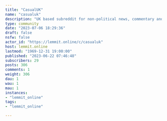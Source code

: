 ```yaml
---
title: "CasualUK" 
name: "casualuk"
description: "UK based subreddit for non-political news, commentary and discussion."
type: community
date: "2023-07-06 18:29:36"
draft: false
nsfw: false
actor_id: "https://lemmit.online/c/casualuk"
host: lemmit.online
lastmod: "1969-12-31 19:00:00"
published: "2023-06-22 07:46:48"
subscribers: 29
posts: 306
comments: 1
weight: 306
dau: 1
wau: 1
mau: 1
instances:
- "lemmit_online"
tags: 
- "lemmit_online"

---
```


